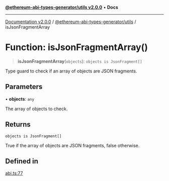 [**@ethereum-abi-types-generator/utils v2.0.0**](../README.md) • **Docs**

***

[Documentation v2.0.0](../../../packages.md) / [@ethereum-abi-types-generator/utils](../README.md) / isJsonFragmentArray

# Function: isJsonFragmentArray()

> **isJsonFragmentArray**(`objects`): `objects is JsonFragment[]`

Type guard to check if an array of objects are JSON fragments.

## Parameters

• **objects**: `any`

The array of objects to check.

## Returns

`objects is JsonFragment[]`

True if the array of objects are JSON fragments, false otherwise.

## Defined in

[abi.ts:77](https://github.com/niZmosis/ethereum-abi-types-generator/blob/51c0ac8a6ea35330201860f8469daa0efc6ae8f2/packages/utils/src/abi.ts#L77)
